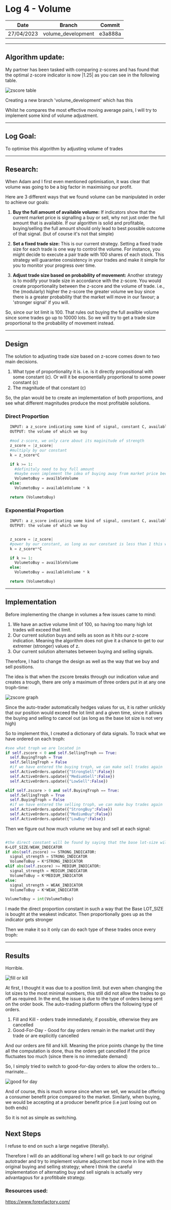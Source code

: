 # Log 4 - Volume

  | Date | Branch | Commit |
  |----------- | ----------- | ----------- |
  | 27/04/2023 | volume_development | e3a888a |


---
## Algorithm update:
My partner has been tasked with comparing z-scores and has found that the optimal z-score indicator is now |1.25| as you can see in the following table.

![zscore table](./LOG4PICS/z-score.png)


Creating a new branch 'volume_development' which has this 

Whilst he compares the most effective moving average pairs, I will try to implement some kind of volume adjustment. 

--- 

## Log Goal:
To optimise this algorithm by adjusting volume of trades

--- 

## Research:

When Adam and I first even mentioned optimisation, it was clear that volume was going to be a big factor in maximising our profit.

Here are 3 different ways that we found volume can be manipulated in order to achieve our goals:

1. **Buy the full amount of available volume:** If indicators show that the current market price is signalling a buy or sell, why not just order the full amount that is available. If our algorithm is solid and profitable, buying/selling the full amount should only lead to best possible outcome of that signal. (but of course it's not that simple)

2. **Set a fixed trade size:** This is our current strategy. Setting a fixed trade size for each trade is one way to control the volume. For instance, you might decide to execute a pair trade with 100 shares of each stock. This strategy will guarantee consistency in your trades and make it simple for you to monitor your progress over time.

3. **Adjust trade size based on probability of movement:** Another strategy is to modify your trade size in accordance with the z-score. You would create proportionality between the z-score and the volume of trade. i.e., the (modularly) higher the z-score the greater volume we buy since there is a greater probability that the market will move in our favour; a 'stronger signal' if you will. 

So, since our lot limit is 100. That rules out buying the full availble volume since some trades go up to 10000 lots. So we will try to get a trade size proportional to the probability of movement instead. 

---

## Design
The solution to adjusting trade size based on z-score comes down to two main decisions. 

1. What type of proportionality it is. i.e. is it directly propositional with some constant (c). Or will it be exponentially proportional to some power constant (c)
2. The magnitude of that constant (c)

So, the plan would be to create an implementation of both proportions, and see what different magnitudes produce the most profitable solutions. 

### Direct Proportion
```python
  INPUT: a z_score indicating some kind of signal, constant C, availableVolume 
  OUTPUT: the volume of which we buy

  #mod z-score, we only care about its maginitude of strength
  z_score = |z_score|
  #multiply by our constant
  k = z_score*C

  if k >= 1:
    #definitaly need to buy full amount
    #maybe even implement the idea of buying away from market price because the volume is simply not enough
    VolumetoBuy = availbleVolume
  else:
    VolumetoBuy = availableVolume * k

  return (VolumetoBuy)
```
### Exponential Proportion
```python
  INPUT: a z_score indicating some kind of signal, constant C, availableVolume 
  OUTPUT: the volume of which we buy


  z_score = |z_score|
  #power by our constant, as long as our constant is less than 1 this works.
  k = z_score**C

  if k >= 1:
    VolumetoBuy = availbleVolume
  else:
    VolumetoBuy = availableVolume * k

  return (VolumetoBuy)
```

---

## Implementation

Before implementing the change in volumes a few issues came to mind:
1. We have an active volume limit of 100, so having too many high lot trades will exceed that limit.
2. Our current solution buys and sells as soon as it hits our z-score indication. Meaning the algorithm does not give it a chance to get to our extremer (stronger) values of z.
3. Our current solution alternates between buying and selling signals.

Therefore, I had to change the design as well as the way that we buy and sell positions.

The idea is that when the zscore breaks through our indication value and creates a trough, there are only a maximum of three orders put in at any one troph-time: 

![zscore graph](./LOG4PICS/zgraph.png)

Since the auto-trader automatically hedges values for us, it is rather unlickly that our position would exceed the lot limit and a given time, since it allows the buying and selling to cancel out (as long as the base lot size is not very high)

So to implement this, I created a dictionary of data signals. To track what we have ordered on each troph:

```python
#see what troph we are located in
if self.zscore < 0 and self.SellingTroph == True:
  self.BuyingTroph = True
  self.SellingTroph = False
  #if we have entered the buying troph, we can make sell trades again
  self.ActiveOrders.update({"StrongSell":False})
  self.ActiveOrders.update({"MediumSell":False})
  self.ActiveOrders.update({"LowSell":False})

elif self.zscore > 0 and self.BuyingTroph == True:
  self.SellingTroph = True
  self.BuyingTroph = False
  #if we have entered the selling troph, we can make buy trades again
  self.ActiveOrders.update({"StrongBuy":False})
  self.ActiveOrders.update({"MediumBuy":False})
  self.ActiveOrders.update({"LowBuy":False})
```

Then we figure out how much volume we buy and sell at each signal:
```python

#the direct constant will be found by saying that the base lot-size will be traded at the lowest indicator
K=LOT_SIZE/WEAK_INDICATOR
if abs(self.zscore) >= STRONG_INDICATOR:
  signal_strength = STRONG_INDICATOR
  VolumeToBuy = K*STRONG_INDICATOR
elif abs(self.zscore) >= MEDIUM_INDICATOR:
  signal_strength = MEDIUM_INDICATOR
  VolumeToBuy = K*MEDIUM_INDICATOR
else:
  signal_strength = WEAK_INDICATOR
  VolumeToBuy = K*WEAK_INDICATOR

VolumeToBuy = int(VolumeToBuy)
```

I made the direct proportion constant in such a way that the Base LOT_SIZE is bought at the weakest indicator. Then proportionally goes up as the indicator gets stronger

Then we make it so it only can do each type of these trades once every troph:


---
## Results

Horrible.

![fill or kill](./LOG4PICS/fok.png) 

At first, I thought it was due to a position limit. but even when changing the lot sizes to the most minimal numbers, this still did not allow the trades to go off as required. In the end, the issue is due to the type of orders being sent on the order book. The auto-trading platform offers the following type of orders.

1. Fill and Kill - orders trade immediately, if possible, otherwise they are cancelled
2. Good-For-Day - Good for day orders remain in the market until they trade or are explicitly cancelled

And our orders are fill and kill. Meaning the price points change by the time all the computation is done, thus the orders get cancelled if the price fluctuates too much (since there is no immediate demand)

So, I simply tried to switch to good-for-day orders to allow the orders to... marinate...

![good for day](./LOG4PICS/gfd.png)

And of course, this is much worse since when we sell, we would be offering a consumer benefit price compared to the market. Similarly, when buying, we would be accepting at a producer benefit price (i.e just losing out on both ends)

So it is not as simple as switching. 

## Next Steps

I refuse to end on such a large negative (literally). 

Therefore I will do an additional log where I will go back to our original autotrader and try to implement volume adjucment but more in line with the original buying and selling strategy; where I think the careful implementation of alternating buy and sell signals is actually very advantagous for a profitibale strategy. 


### Resources used: 
https://www.forexfactory.com/